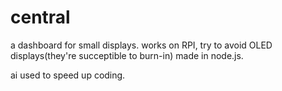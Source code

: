 # central
a dashboard for small displays.
works on RPI, try to avoid OLED displays(they're succeptible to burn-in)
made in node.js.

ai used to speed up coding.